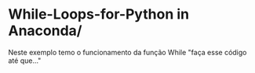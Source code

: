 # While-Loops-for-Python in Anaconda/
Neste exemplo temo o funcionamento da função While "faça esse código até que..."
